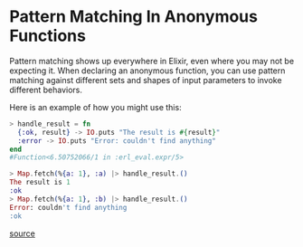 # Pattern Matching In Anonymous Functions

Pattern matching shows up everywhere in Elixir, even where you may not be
expecting it. When declaring an anonymous function, you can use pattern
matching against different sets and shapes of input parameters to invoke
different behaviors.

Here is an example of how you might use this:

```elixir
> handle_result = fn
  {:ok, result} -> IO.puts "The result is #{result}"
  :error -> IO.puts "Error: couldn't find anything"
end
#Function<6.50752066/1 in :erl_eval.expr/5>

> Map.fetch(%{a: 1}, :a) |> handle_result.()
The result is 1
:ok
> Map.fetch(%{a: 1}, :b) |> handle_result.()
Error: couldn't find anything
:ok
```

[source](https://elixirschool.com/lessons/basics/functions#pattern-matching)
